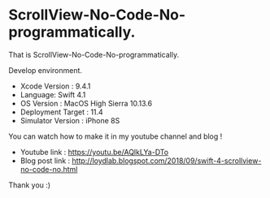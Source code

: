 # ScrollView-No-Code-No-programmatically.

That is ScrollView-No-Code-No-programmatically.

Develop environment.

- Xcode Version : 9.4.1
- Language: Swift 4.1
- OS Version : MacOS High Sierra 10.13.6
- Deployment Target : 11.4
- Simulator Version : iPhone 8S

You can watch how to make it in my youtube channel and blog !

- Youtube link : https://youtu.be/AQlkLYa-DTo
- Blog post link : http://loydlab.blogspot.com/2018/09/swift-4-scrollview-no-code-no.html

Thank you :)
